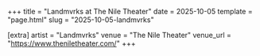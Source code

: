 +++
title = "Landmvrks at The Nile Theater"
date = 2025-10-05
template = "page.html"
slug = "2025-10-05-landmvrks"

[extra]
artist = "Landmvrks"
venue = "The Nile Theater"
venue_url = "https://www.theniletheater.com/"
+++
